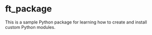 # ft_package
This is a sample Python package for learning how to create and install custom Python modules.
